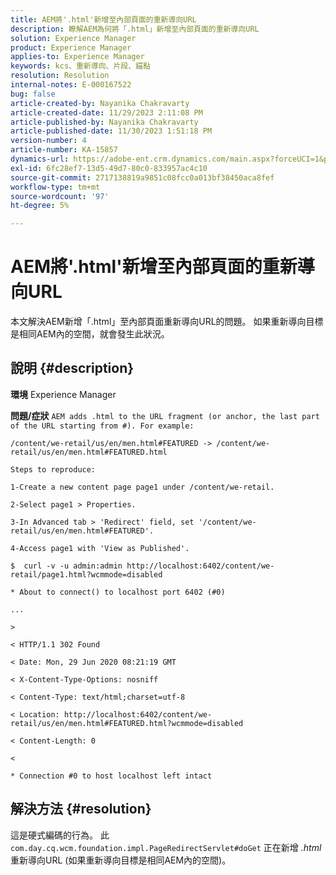 ```yaml
---
title: AEM將'.html'新增至內部頁面的重新導向URL
description: 瞭解AEM為何將「.html」新增至內部頁面的重新導向URL
solution: Experience Manager
product: Experience Manager
applies-to: Experience Manager
keywords: kcs、重新導向、片段、錨點
resolution: Resolution
internal-notes: E-000167522
bug: false
article-created-by: Nayanika Chakravarty
article-created-date: 11/29/2023 2:11:08 PM
article-published-by: Nayanika Chakravarty
article-published-date: 11/30/2023 1:51:18 PM
version-number: 4
article-number: KA-15857
dynamics-url: https://adobe-ent.crm.dynamics.com/main.aspx?forceUCI=1&pagetype=entityrecord&etn=knowledgearticle&id=3507b822-c18e-ee11-8179-6045bd006b4b
exl-id: 6fc28ef7-13d5-49d7-80c0-833957ac4c10
source-git-commit: 2717138819a9851c08fcc0a013bf38450aca8fef
workflow-type: tm+mt
source-wordcount: '97'
ht-degree: 5%

---
```


# AEM將&#39;.html&#39;新增至內部頁面的重新導向URL


本文解決AEM新增「.html」至內部頁面重新導向URL的問題。 如果重新導向目標是相同AEM內的空間，就會發生此狀況。

## 說明 {#description}


<b>環境</b>
Experience Manager

<b>問題/症狀</b>
`AEM adds .html to the URL fragment (or anchor, the last part of the URL starting from #). For example:`


```
/content/we-retail/us/en/men.html#FEATURED -> /content/we-retail/us/en/men.html#FEATURED.html

Steps to reproduce:
```



```
1-Create a new content page page1 under /content/we-retail.
```



```
2-Select page1 > Properties.
```



```
3-In Advanced tab > 'Redirect' field, set '/content/we-retail/us/en/men.html#FEATURED'.
```



```
4-Access page1 with 'View as Published'.
```



```
$  curl -v -u admin:admin http://localhost:6402/content/we-retail/page1.html?wcmmode=disabled
```



```
* About to connect() to localhost port 6402 (#0)
```



```
...
```



```
>
```



```
< HTTP/1.1 302 Found
```



```
< Date: Mon, 29 Jun 2020 08:21:19 GMT
```



```
< X-Content-Type-Options: nosniff
```



```
< Content-Type: text/html;charset=utf-8
```



```
< Location: http://localhost:6402/content/we-retail/us/en/men.html#FEATURED.html?wcmmode=disabled
```



```
< Content-Length: 0
```



```
<
```



```
* Connection #0 to host localhost left intact
```



## 解決方法 {#resolution}


這是硬式編碼的行為。 此 `com.day.cq.wcm.foundation.impl.PageRedirectServlet#doGet` 正在新增 *.html* 重新導向URL (如果重新導向目標是相同AEM內的空間)。
